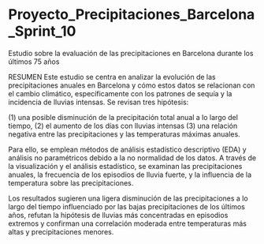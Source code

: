 # Proyecto_Precipitaciones_Barcelona_Sprint_10
Estudio sobre la evaluación de las precipitaciones en Barcelona durante los últimos 75 años

RESUMEN
Este estudio se centra en analizar la evolución de las precipitaciones anuales en Barcelona y cómo estos datos se relacionan con el cambio climático, específicamente con los patrones de sequía y la incidencia de lluvias intensas. Se revisan tres hipótesis: 

(1) una posible disminución de la precipitación total anual a lo largo del tiempo,
(2) el aumento de los días con lluvias intensas 
(3) una relación negativa entre las precipitaciones y las temperaturas máximas anuales.

Para ello, se emplean métodos de análisis estadístico descriptivo (EDA) y análisis no paramétricos debido a la no normalidad de los datos. A través de la visualización y el análisis estadístico, se examinan las precipitaciones anuales, la frecuencia de los episodios de lluvia fuerte, y la influencia de la temperatura sobre las precipitaciones. 

Los resultados sugieren una ligera disminución de las precipitaciones a lo largo del tiempo influenciado por las bajas precipitaciones de los últimos años, refutan la hipótesis de lluvias más concentradas en episodios extremos y confirman una correlación moderada entre temperaturas más altas y precipitaciones menores.

